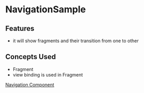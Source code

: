 # NavigationSample

## Features
- it will show fragments and their transition from one to other

## Concepts Used
- Fragment
- view binding is used in Fragment

[Navigation Component](https://youtu.be/DI0NIk-7cz8 "Named link title")
